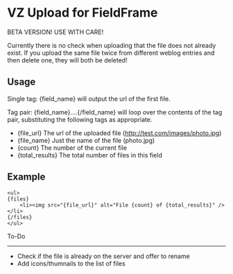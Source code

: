 VZ Upload for FieldFrame
========================

BETA VERSION! USE WITH CARE!

Currently there is no check when uploading that the file does not already exist. If you upload the same file twice from different weblog entries and then delete one, they will both be deleted!


Usage
-----

Single tag:
{field_name} will output the url of the first file.

Tag pair:
{field_name}....{/field_name} will loop over the contents of the tag pair, substituting the following tags as appropriate.

- {file_url} The url of the uploaded file (http://test.com/images/photo.jpg)
- {file_name} Just the name of the file (photo.jpg)
- {count} The number of the current file
- {total_results} The total number of files in this field


Example
-------

	<ul>
	{files}
		<li><img src="{file_url}" alt="File {count} of {total_results}" /></li>
	{/files}
	</ul>


To-Do
_____

- Check if the file is already on the server and offer to rename
- Add icons/thumnails to the list of files
